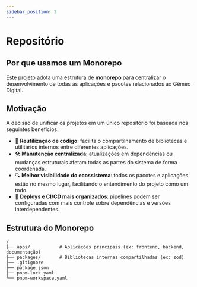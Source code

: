 ```yaml
---
sidebar_position: 2
---
```


# Repositório

## Por que usamos um Monorepo

Este projeto adota uma estrutura de **monorepo** para centralizar o desenvolvimento de todas as aplicações e pacotes relacionados ao Gêmeo Digital.

## Motivação

A decisão de unificar os projetos em um único repositório foi baseada nos seguintes benefícios:

- 🔁 **Reutilização de código**: facilita o compartilhamento de bibliotecas e utilitários internos entre diferentes aplicações.
- 🛠️ **Manutenção centralizada**: atualizações em dependências ou mudanças estruturais afetam todas as partes do sistema de forma coordenada.
- 🔍 **Melhor visibilidade do ecossistema**: todos os pacotes e aplicações estão no mesmo lugar, facilitando o entendimento do projeto como um todo.
- 🚀 **Deploys e CI/CD mais organizados**: pipelines podem ser configuradas com mais controle sobre dependências e versões interdependentes.

## Estrutura do Monorepo

```plaintext
/
├── apps/           # Aplicações principais (ex: frontend, backend, documentação)
├── packages/       # Bibliotecas internas compartilhadas (ex: zod)
├── .gitignore
├── package.json
├── pnpm-lock.yaml
└── pnpm-workspace.yaml